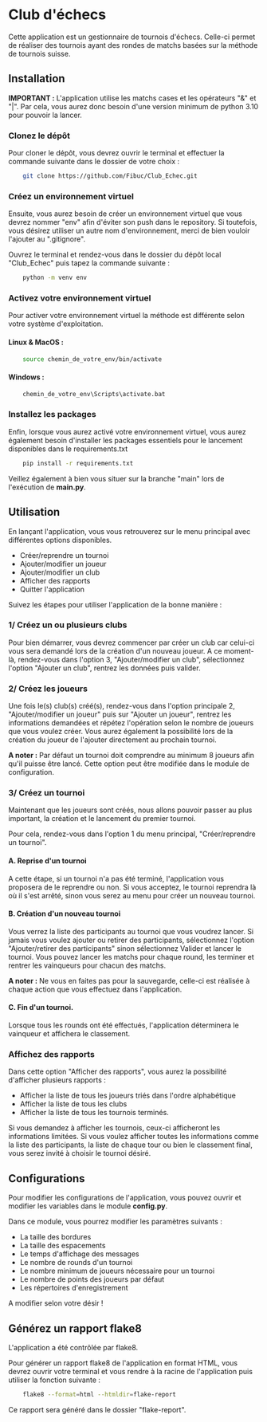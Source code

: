 # Club d'échecs

Cette application est un gestionnaire de tournois d'échecs. Celle-ci permet de réaliser des tournois ayant des rondes de matchs basées sur la méthode de tournois suisse.

## Installation

**IMPORTANT :** L'application utilise les matchs cases et les opérateurs "&" et "|". Par cela, vous aurez donc besoin d'une version minimum de python 3.10 pour pouvoir la lancer.

### Clonez le dépôt

Pour cloner le dépôt, vous devrez ouvrir le terminal et effectuer la commande suivante dans le dossier de votre choix :
```bash
    git clone https://github.com/Fibuc/Club_Echec.git
```

### Créez un environnement virtuel

Ensuite, vous aurez besoin de créer un environnement virtuel que vous devrez nommer "env" afin d'éviter son push dans le repository. Si toutefois, vous désirez utiliser un autre nom d'environnement, merci de bien vouloir l'ajouter au ".gitignore".


Ouvrez le terminal et rendez-vous dans le dossier du dépôt local "Club_Echec" puis tapez la commande suivante :
```bash
    python -m venv env
```

### Activez votre environnement virtuel

Pour activer votre environnement virtuel la méthode est différente selon votre système d'exploitation.

#### Linux & MacOS :
```bash
    source chemin_de_votre_env/bin/activate
```
#### Windows : 
```bash
    chemin_de_votre_env\Scripts\activate.bat
```

### Installez les packages

Enfin, lorsque vous aurez activé votre environnement virtuel, vous aurez également besoin d'installer les packages essentiels pour le lancement disponibles dans le requirements.txt

```bash
    pip install -r requirements.txt
```
    
Veillez également à bien vous situer sur la branche "main" lors de l'exécution de **main.py**.

## Utilisation

En lançant l'application, vous vous retrouverez sur le menu principal avec différentes options disponibles.

- Créer/reprendre un tournoi
- Ajouter/modifier un joueur
- Ajouter/modifier un club
- Afficher des rapports
- Quitter l'application

Suivez les étapes pour utiliser l'application de la bonne manière :

### 1/ Créez un ou plusieurs clubs

Pour bien démarrer, vous devrez commencer par créer un club car celui-ci vous sera demandé lors de la création d'un nouveau joueur. A ce moment-là, rendez-vous dans l'option 3, "Ajouter/modifier un club", sélectionnez l'option "Ajouter un club", rentrez les données puis valider.

### 2/ Créez les joueurs

Une fois le(s) club(s) créé(s), rendez-vous dans l'option principale 2, "Ajouter/modifier un joueur" puis sur "Ajouter un joueur", rentrez les informations demandées et répétez l'opération selon le nombre de joueurs que vous voulez créer. Vous aurez également la possibilité lors de la création du joueur de l'ajouter directement au prochain tournoi.

**A noter :** Par défaut un tournoi doit comprendre au minimum 8 joueurs afin qu'il puisse être lancé. Cette option peut être modifiée dans le module de configuration.

### 3/ Créez un tournoi

Maintenant que les joueurs sont créés, nous allons pouvoir passer au plus important, la création et le lancement du premier tournoi.

Pour cela, rendez-vous dans l'option 1 du menu principal, "Créer/reprendre un tournoi".

#### A. Reprise d'un tournoi
A cette étape, si un tournoi n'a pas été terminé, l'application vous proposera de le reprendre ou non. Si vous acceptez, le tournoi reprendra là où il s'est arrêté, sinon vous serez au menu pour créer un nouveau tournoi.

#### B. Création d'un nouveau tournoi
Vous verrez la liste des participants au tournoi que vous voudrez lancer. Si jamais vous voulez ajouter ou retirer des participants, sélectionnez l'option "Ajouter/retirer des participants" sinon sélectionnez Valider et lancer le tournoi. Vous pouvez lancer les matchs pour chaque round, les terminer et rentrer les vainqueurs pour chacun des matchs.

**A noter :** Ne vous en faites pas pour la sauvegarde, celle-ci est réalisée à chaque action que vous effectuez dans l'application.

#### C. Fin d'un tournoi.

Lorsque tous les rounds ont été effectués, l'application déterminera le vainqueur et affichera le classement.

### Affichez des rapports

Dans cette option "Afficher des rapports", vous aurez la possibilité d'afficher plusieurs rapports :

- Afficher la liste de tous les joueurs triés dans l'ordre alphabétique
- Afficher la liste de tous les clubs
- Afficher la liste de tous les tournois terminés.

Si vous demandez à afficher les tournois, ceux-ci afficheront les informations limitées. Si vous voulez afficher toutes les informations comme la liste des participants, la liste de chaque tour ou bien le classement final, vous serez invité à choisir le tournoi désiré.

## Configurations

Pour modifier les configurations de l'application, vous pouvez ouvrir et modifier les variables dans le module **config.py**.

Dans ce module, vous pourrez modifier les paramètres suivants :

- La taille des bordures
- La taille des espacements
- Le temps d'affichage des messages
- Le nombre de rounds d'un tournoi
- Le nombre minimum de joueurs nécessaire pour un tournoi
- Le nombre de points des joueurs par défaut
- Les répertoires d'enregistrement

A modifier selon votre désir !

## Générez un rapport flake8

L'application a été contrôlée par flake8.

Pour générer un rapport flake8 de l'application en format HTML, vous devrez ouvrir votre terminal et vous rendre à la racine de l'application puis utiliser la fonction suivante :

```bash
    flake8 --format=html --htmldir=flake-report
```

Ce rapport sera généré dans le dossier "flake-report".
 



